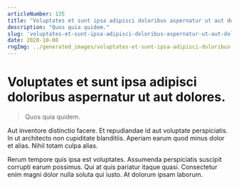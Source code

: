 ```yaml
---
articleNumber: 135
title: "Voluptates et sunt ipsa adipisci doloribus aspernatur ut aut dolores."
description: "Quos quia quidem."
slug: 'voluptates-et-sunt-ipsa-adipisci-doloribus-aspernatur-ut-aut-dolores.'
date: 2020-10-08
rngImg: ../generated_images/voluptates-et-sunt-ipsa-adipisci-doloribus-aspernatur-ut-aut-dolores..jpg
---
```


# Voluptates et sunt ipsa adipisci doloribus aspernatur ut aut dolores.

> Quos quia quidem.

Aut inventore distinctio facere. Et repudiandae id aut voluptate perspiciatis. In ut architecto non cupiditate blanditiis. Aperiam earum quod minus dolor et alias. Nihil totam culpa alias.
 Rerum tempore quis ipsa est voluptates. Assumenda perspiciatis suscipit corrupti earum possimus. Qui at quis pariatur itaque quasi. Consectetur enim magni dolor nulla soluta qui iusto. At dolorum ipsam laborum.
